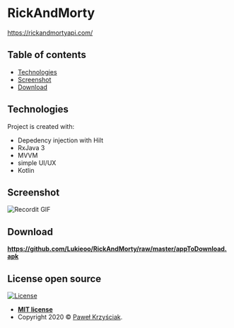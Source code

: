 # RickAndMorty
https://rickandmortyapi.com/ 

## Table of contents 
* [Technologies](#technologies) 
* [Screenshot](#screenshot) 
* [Download](#download) 
 
## Technologies
Project is created with:

* Depedency injection with Hilt  
* RxJava 3
* MVVM
* simple UI/UX 
* Kotlin

## Screenshot
![Recordit GIF](https://media.giphy.com/media/swsOOkeCYMMOdcD0Iw/giphy.gif)

## Download 
**https://github.com/Lukieoo/RickAndMorty/raw/master/appToDownload.apk**

## License open source 

[![License](http://img.shields.io/:license-mit-blue.svg?style=flat-square)](http://badges.mit-license.org)

- **[MIT license](http://opensource.org/licenses/mit-license.php)**
- Copyright 2020 © <a href="https://github.com/Lukieoo" target="_blank">Paweł Krzyściak</a>.
